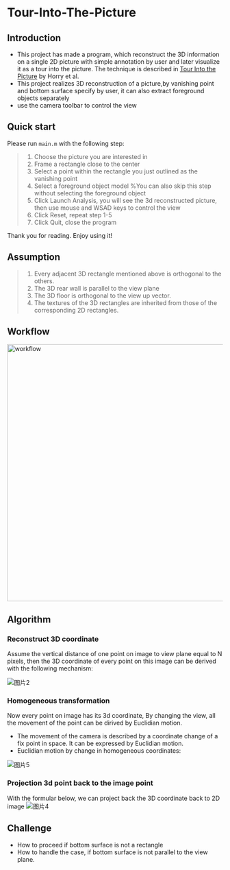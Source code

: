 # Tour-Into-The-Picture

<!-- ## Demo

https://user-images.githubusercontent.com/22386378/179780179-8f1c8389-f0b4-4ff0-9c4b-25f6dabf7ce4.mp4 -->

## Introduction
* This project has made a program, which reconstruct the 3D information on a single 2D picture with simple annotation by user and later visualize it as a tour into the picture. The technique is described in [Tour Into the Picture](http://graphics.cs.cmu.edu/courses/15-463/2011_fall/Papers/TIP.pdf) by Horry et al.
* This project realizes 3D reconstruction of a picture,by vanishing point and bottom surface specify by user, it can also extract foreground objects separately
* use the camera toolbar to control the view

## Quick start

Please run `main.m` with the following step:

> 1. Choose the picture you are interested in
> 2. Frame a rectangle close to the center
> 3. Select a point within the rectangle you just outlined as the vanishing point
> 4. Select a foreground object model %You can also skip this step without selecting the foreground object
> 5. Click Launch Analysis, you will see the 3d reconstructed picture, then use mouse and WSAD keys to control the view
> 6. Click Reset, repeat step 1-5
> 7. Click Quit, close the program

Thank you for reading. Enjoy using it!

## Assumption

> 1. Every adjacent 3D rectangle mentioned above is orthogonal to the others.
> 2. The 3D rear wall is  parallel to the view plane
> 3. The 3D floor is orthogonal to the view up vector.
> 4. The textures of the 3D rectangles are inherited from those of the corresponding 2D rectangles.


## Workflow
<img width="600" alt="workflow" src="https://github.com/AKadmani/CVChallenge/assets/49923307/2e5f22b1-6d42-45fb-8598-2b71699db8c9">

## Algorithm
### Reconstruct 3D coordinate
Assume the vertical distance of one point on image to view plane equal to N pixels, then the 3D coordinate of every point on this image can be derived with the following mechanism:


![图片2](https://user-images.githubusercontent.com/22386378/179795888-f3afb3fb-0f70-4aa6-b0b4-336de11155e6.png)

### Homogeneous transformation
Now every point on image has its 3d coordinate, By changing the view, all the movement of the point can be dirived by Euclidian motion.
* The movement of the camera is described by a coordinate change of a fix point in space. It can be expressed by Euclidian motion.
* Euclidian motion by change in homogeneous coordinates:

![图片5](https://user-images.githubusercontent.com/22386378/179748375-33276157-9c97-43fd-8a4f-215532bd64b5.png)


### Projection 3d point back to the image point
With the formular below, we can project back the 3D coordinate back to 2D image
![图片4](https://user-images.githubusercontent.com/22386378/179747828-ef1ea5a9-a7a9-49b6-8d0d-970c81e2e82d.png)

## Challenge
* How to proceed if bottom surface is not a rectangle
* How to handle the case, if bottom surface is not parallel to the view plane.

